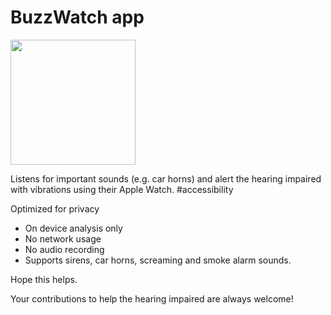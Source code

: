 # BuzzWatch app

<img src="https://user-images.githubusercontent.com/5649557/194424838-e8af1e9b-d09e-4a9e-8a53-566dc6378396.png" height="200">

Listens for important sounds (e.g. car horns) and alert the hearing impaired with vibrations using their Apple Watch. #accessibility

Optimized for privacy

- On device analysis only
- No network usage
- No audio recording
- Supports sirens, car horns, screaming and smoke alarm sounds.

Hope this helps.

Your contributions to help the hearing impaired are always welcome!

